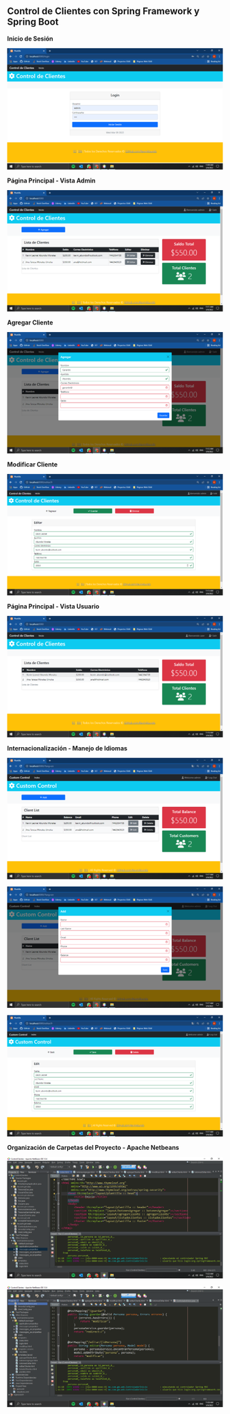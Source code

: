 ## Control de Clientes con Spring Framework y Spring Boot 

**Inicio de Sesión**

![](images/Login.png)

**Página Principal - Vista Admin**

![](images/Vista-Admin.png)

**Agregar Cliente**

![](images/Agregar-Cliente.png)

**Modificar Cliente**

![](images/Modificar-Cliente.png)

**Página Principal - Vista Usuario**

![](images/Vista-Usuario.png)

**Internacionalización - Manejo de Idiomas**

![](images/English-1.png)

![](images/English-2.png)

![](images/English-3.png)

**Organización de Carpetas del Proyecto - Apache Netbeans**

![](images/Apache-Netbeans-1.png)

![](images/Apache-Netbeans-2.png)
